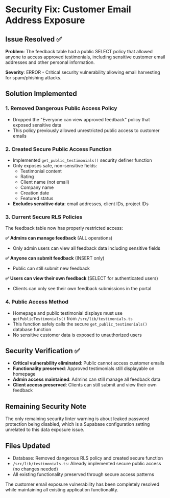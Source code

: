 # Security Fix: Customer Email Address Exposure

## Issue Resolved ✅

**Problem**: The feedback table had a public SELECT policy that allowed anyone to access approved testimonials, including sensitive customer email addresses and other personal information.

**Severity**: ERROR - Critical security vulnerability allowing email harvesting for spam/phishing attacks.

## Solution Implemented

### 1. Removed Dangerous Public Access Policy
- Dropped the "Everyone can view approved feedback" policy that exposed sensitive data
- This policy previously allowed unrestricted public access to customer emails

### 2. Created Secure Public Access Function
- Implemented `get_public_testimonials()` security definer function
- Only exposes safe, non-sensitive fields:
  - Testimonial content
  - Rating
  - Client name (not email)
  - Company name
  - Creation date
  - Featured status
- **Excludes sensitive data**: email addresses, client IDs, project IDs

### 3. Current Secure RLS Policies
The feedback table now has properly restricted access:

**✅ Admins can manage feedback** (ALL operations)
- Only admin users can view all feedback data including sensitive fields

**✅ Anyone can submit feedback** (INSERT only)
- Public can still submit new feedback

**✅ Users can view their own feedback** (SELECT for authenticated users)
- Clients can only see their own feedback submissions in the portal

### 4. Public Access Method
- Homepage and public testimonial displays must use `getPublicTestimonials()` from `/src/lib/testimonials.ts`
- This function safely calls the secure `get_public_testimonials()` database function
- No sensitive customer data is exposed to unauthorized users

## Security Verification ✅

- **Critical vulnerability eliminated**: Public cannot access customer emails
- **Functionality preserved**: Approved testimonials still displayable on homepage
- **Admin access maintained**: Admins can still manage all feedback data
- **Client access preserved**: Clients can still submit and view their own feedback

## Remaining Security Note

The only remaining security linter warning is about leaked password protection being disabled, which is a Supabase configuration setting unrelated to this data exposure issue.

## Files Updated

- Database: Removed dangerous RLS policy and created secure function
- `/src/lib/testimonials.ts`: Already implemented secure public access (no changes needed)
- All existing functionality preserved through secure access patterns

The customer email exposure vulnerability has been completely resolved while maintaining all existing application functionality.